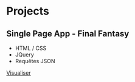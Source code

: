 # Projects

## Single Page App - Final Fantasy


  - HTML / CSS
  - JQuery
  - Requêtes JSON


  [Visualiser](https://ag-dev-app.github.io/Projects/FinalFantasy/)
  

